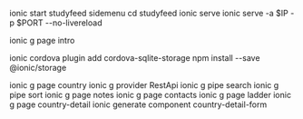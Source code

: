 


ionic start studyfeed sidemenu
cd studyfeed
ionic serve
ionic serve -a $IP -p $PORT --no-livereload


ionic g page intro

ionic cordova plugin add cordova-sqlite-storage
npm install --save @ionic/storage

ionic g page country
ionic g provider RestApi
ionic g pipe search
ionic g pipe sort
ionic g page notes
ionic g page contacts
ionic g page ladder
ionic g page country-detail
ionic generate component country-detail-form